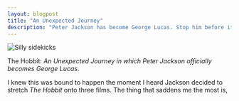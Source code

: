 ```yaml
---
layout: blogpost
title: "An Unexpected Journey"
description: "Peter Jackson has become George Lucas. Stop him before it's too late"
---
```


<img src="http://tomerfiliba.com/static/res/2013-01-14-jarjar.jpg" class="blog-post-image" title="Silly sidekicks"/>

The Hobbit: *An Unexpected Journey in which Peter Jackson officially becomes George Lucas*.

I knew this was bound to happen the moment I heard Jackson decided to stretch *The Hobbit* onto three films.
The thing that saddens me the most is, 




